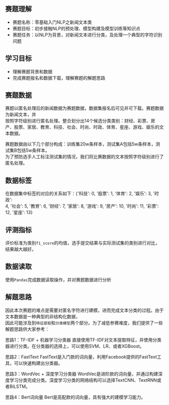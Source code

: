 ## 赛题理解
* 赛题名称：零基础入门NLP之新闻文本类
* 赛题目标：初步接触NLP的预处理、模型构建及模型训练等知识点
* 赛题任务：以NLP为背景，对新闻文本进行分类，及处理一个典型的字符识别问题

## 学习目标
* 理解赛题背景和数据
* 完成赛题报名和数据下载，理解赛题的解题思路

## 赛题数据
赛题以匿名处理后的新闻数据为赛题数据，数据集报名后可见并可下载。赛题数据为新闻文本，并\
按照字符级别进行匿名处理。整合划分出14个候选分类类别：财经、彩票、房产、股票、家居、教育、科技、社会、时尚、时政、体育、星座、游戏、娱乐的文本数据。

赛题数据由以下几个部分构成：训练集20w条样本，测试集A包括5w条样本，测试集B包括5w条样本。\
为了预防选手人工标注测试集的情况，我们将比赛数据的文本按照字符级别进行了匿名处理。

## 数据标签

在数据集中标签的对应的关系如下：{'科技': 0, '股票': 1, '体育': 2, '娱乐': 3, '时政':\
4, '社会': 5, '教育': 6, '财经': 7, '家居': 8, '游戏': 9, '房产': 10, '时尚': 11, '彩票': 12, '星座': 13}

## 评测指标
评价标准为类别`f1_score`的均值，选手提交结果与实际测试集的类别进行对比，结果越大越好。

## 数据读取
使用`Pandas`完成数据读取操作，并对赛题数据进行分析

## 解题思路
因此本次赛题的难点是需要对匿名字符进行建模，进而完成文本分类的过程。由于文本数据是一种典型的非结构化数据，\
因此可能涉及到`特征提取`和`分类模型`两个部分。为了减低参赛难度，我们提供了一些解题思路供大家参考：

思路1：TF-IDF + 机器学习分类器
直接使用TF-IDF对文本提取特征，并使用分类器进行分类。在分类器的选择上，可以使用SVM、LR、或者XGBoost。

思路2：FastText
FastText是入门款的词向量，利用Facebook提供的FastText工具，可以快速构建出分类器。

思路3：WordVec + 深度学习分类器
WordVec是进阶款的词向量，并通过构建深度学习分类完成分类。深度学习分类的网络结构可以选择TextCNN、TextRNN或者BiLSTM。

思路4：Bert词向量
Bert是高配款的词向量，具有强大的建模学习能力。